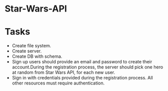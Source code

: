 # Star-Wars-API

# Tasks

- Create file system.
- Create server.
- Create DB with schema.
- Sign up users should provide an email and password to create their account.During the registration process, the server should pick one hero at random from Star Wars API, for each new user.
- Sign in with credentials provided during the registration process. All other resources must require authentication.
